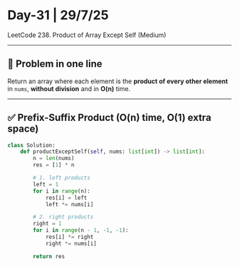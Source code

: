 # Day-31 | 29/7/25  
LeetCode 238. Product of Array Except Self (Medium)

---

## 🎯 Problem in one line  
Return an array where each element is the **product of every other element** in `nums`, **without division** and in **O(n)** time.

---

## ✅ Prefix-Suffix Product (O(n) time, O(1) extra space)

```python
class Solution:
    def productExceptSelf(self, nums: list[int]) -> list[int]:
        n = len(nums)
        res = [1] * n

        # 1. left products
        left = 1
        for i in range(n):
            res[i] = left
            left *= nums[i]

        # 2. right products
        right = 1
        for i in range(n - 1, -1, -1):
            res[i] *= right
            right *= nums[i]

        return res
